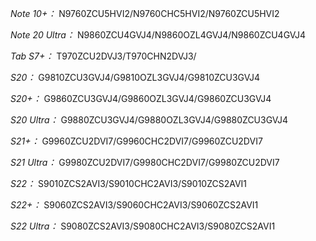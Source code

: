 *Note 10+：*
N9760ZCU5HVI2/N9760CHC5HVI2/N9760ZCU5HVI2

*Note 20 Ultra：*
N9860ZCU4GVJ4/N9860OZL4GVJ4/N9860ZCU4GVJ4

*Tab S7+：*
T970ZCU2DVJ3/T970CHN2DVJ3/

*S20：*
G9810ZCU3GVJ4/G9810OZL3GVJ4/G9810ZCU3GVJ4

*S20+：*
G9860ZCU3GVJ4/G9860OZL3GVJ4/G9860ZCU3GVJ4

*S20 Ultra：*
G9880ZCU3GVJ4/G9880OZL3GVJ4/G9880ZCU3GVJ4

*S21+：*
G9960ZCU2DVI7/G9960CHC2DVI7/G9960ZCU2DVI7

*S21 Ultra：*
G9980ZCU2DVI7/G9980CHC2DVI7/G9980ZCU2DVI7

*S22：*
S9010ZCS2AVI3/S9010CHC2AVI3/S9010ZCS2AVI1

*S22+：*
S9060ZCS2AVI3/S9060CHC2AVI3/S9060ZCS2AVI1

*S22 Ultra：*
S9080ZCS2AVI3/S9080CHC2AVI3/S9080ZCS2AVI1

